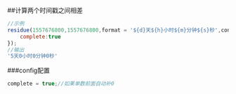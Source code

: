 ##计算两个时间戳之间相差
```javascript
//示例
residue(1557676800,1557676800,format = '${d}天${h}小时${m}分钟${s}秒',config = {
    complete:true
});
//输出
'5天0小时0分钟0秒'
```
###config配置
```javascript
complete = true;//如果单数前面自动补0
```
